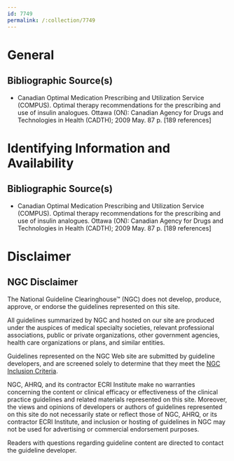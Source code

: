 ```yaml
---
id: 7749
permalink: /:collection/7749
---
```


# General

## Bibliographic Source(s)

- Canadian Optimal Medication Prescribing and Utilization Service (COMPUS). Optimal therapy recommendations for the prescribing and use of insulin analogues. Ottawa (ON): Canadian Agency for Drugs and Technologies in Health (CADTH); 2009 May. 87 p. [189 references]

# Identifying Information and Availability

## Bibliographic Source(s)

- Canadian Optimal Medication Prescribing and Utilization Service (COMPUS). Optimal therapy recommendations for the prescribing and use of insulin analogues. Ottawa (ON): Canadian Agency for Drugs and Technologies in Health (CADTH); 2009 May. 87 p. [189 references]

# Disclaimer

## NGC Disclaimer

The National Guideline Clearinghouse™ (NGC) does not develop, produce, approve, or endorse the guidelines represented on this site.

All guidelines summarized by NGC and hosted on our site are produced under the auspices of medical specialty societies, relevant professional associations, public or private organizations, other government agencies, health care organizations or plans, and similar entities.

Guidelines represented on the NGC Web site are submitted by guideline developers, and are screened solely to determine that they meet the [NGC Inclusion Criteria](/help-and-about/summaries/inclusion-criteria).

NGC, AHRQ, and its contractor ECRI Institute make no warranties concerning the content or clinical efficacy or effectiveness of the clinical practice guidelines and related materials represented on this site. Moreover, the views and opinions of developers or authors of guidelines represented on this site do not necessarily state or reflect those of NGC, AHRQ, or its contractor ECRI Institute, and inclusion or hosting of guidelines in NGC may not be used for advertising or commercial endorsement purposes.

Readers with questions regarding guideline content are directed to contact the guideline developer.


